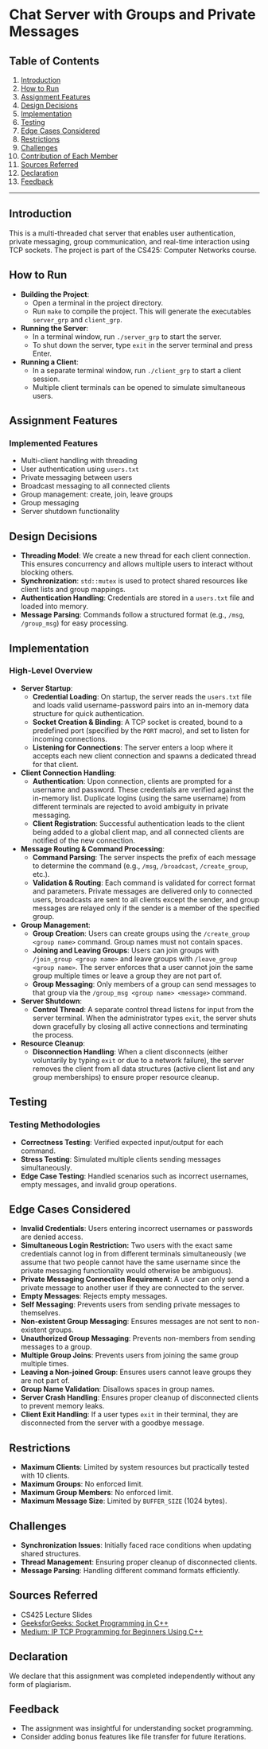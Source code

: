 # Chat Server with Groups and Private Messages

## Table of Contents

1. [Introduction](#introduction)
2. [How to Run](#how-to-run)
3. [Assignment Features](#assignment-features)
4. [Design Decisions](#design-decisions)
5. [Implementation](#implementation)
6. [Testing](#testing)
7. [Edge Cases Considered](#edge-cases-considered)
8. [Restrictions](#restrictions)
9. [Challenges](#challenges)
10. [Contribution of Each Member](#contribution-of-each-member)
11. [Sources Referred](#sources-referred)
12. [Declaration](#declaration)
13. [Feedback](#feedback)

---

## Introduction

This is a multi-threaded chat server that enables user authentication, private messaging, group communication, and real-time interaction using TCP sockets. The project is part of the CS425: Computer Networks course.

## How to Run

- **Building the Project**:
  - Open a terminal in the project directory.
  - Run `make` to compile the project. This will generate the executables `server_grp` and `client_grp`.
- **Running the Server**:
  - In a terminal window, run `./server_grp` to start the server.
  - To shut down the server, type `exit` in the server terminal and press Enter.
- **Running a Client**:
  - In a separate terminal window, run `./client_grp` to start a client session.
  - Multiple client terminals can be opened to simulate simultaneous users.

## Assignment Features

### Implemented Features

- Multi-client handling with threading
- User authentication using `users.txt`
- Private messaging between users
- Broadcast messaging to all connected clients
- Group management: create, join, leave groups
- Group messaging
- Server shutdown functionality

## Design Decisions

- **Threading Model**: We create a new thread for each client connection. This ensures concurrency and allows multiple users to interact without blocking others.
- **Synchronization**: `std::mutex` is used to protect shared resources like client lists and group mappings.
- **Authentication Handling**: Credentials are stored in a `users.txt` file and loaded into memory.
- **Message Parsing**: Commands follow a structured format (e.g., `/msg`, `/group_msg`) for easy processing.

## Implementation

### High-Level Overview

- **Server Startup**:
  - **Credential Loading**: On startup, the server reads the `users.txt` file and loads valid username-password pairs into an in-memory data structure for quick authentication.
  - **Socket Creation & Binding**: A TCP socket is created, bound to a predefined port (specified by the `PORT` macro), and set to listen for incoming connections.
  - **Listening for Connections**: The server enters a loop where it accepts each new client connection and spawns a dedicated thread for that client.
- **Client Connection Handling**:
  - **Authentication**: Upon connection, clients are prompted for a username and password. These credentials are verified against the in-memory list. Duplicate logins (using the same username) from different terminals are rejected to avoid ambiguity in private messaging.
  - **Client Registration**: Successful authentication leads to the client being added to a global client map, and all connected clients are notified of the new connection.
- **Message Routing & Command Processing**:
  - **Command Parsing**: The server inspects the prefix of each message to determine the command (e.g., `/msg`, `/broadcast`, `/create_group`, etc.).
  - **Validation & Routing**: Each command is validated for correct format and parameters. Private messages are delivered only to connected users, broadcasts are sent to all clients except the sender, and group messages are relayed only if the sender is a member of the specified group.
- **Group Management**:
  - **Group Creation**: Users can create groups using the `/create_group <group name>` command. Group names must not contain spaces.
  - **Joining and Leaving Groups**: Users can join groups with `/join_group <group name>` and leave groups with `/leave_group <group name>`. The server enforces that a user cannot join the same group multiple times or leave a group they are not part of.
  - **Group Messaging**: Only members of a group can send messages to that group via the `/group_msg <group name> <message>` command.
- **Server Shutdown**:
  - **Control Thread**: A separate control thread listens for input from the server terminal. When the administrator types `exit`, the server shuts down gracefully by closing all active connections and terminating the process.
- **Resource Cleanup**:
  - **Disconnection Handling**: When a client disconnects (either voluntarily by typing `exit` or due to a network failure), the server removes the client from all data structures (active client list and any group memberships) to ensure proper resource cleanup.

## Testing

### Testing Methodologies

- **Correctness Testing**: Verified expected input/output for each command.
- **Stress Testing**: Simulated multiple clients sending messages simultaneously.
- **Edge Case Testing**: Handled scenarios such as incorrect usernames, empty messages, and invalid group operations.

## Edge Cases Considered

- **Invalid Credentials**: Users entering incorrect usernames or passwords are denied access.
- **Simultaneous Login Restriction:** Two users with the exact same credentials cannot log in from different terminals simultaneously (we assume that two people cannot have the same username since the private messaging functionality would otherwise be ambiguous).
- **Private Messaging Connection Requirement**: A user can only send a private message to another user if they are connected to the server.
- **Empty Messages**: Rejects empty messages.
- **Self Messaging**: Prevents users from sending private messages to themselves.
- **Non-existent Group Messaging**: Ensures messages are not sent to non-existent groups.
- **Unauthorized Group Messaging**: Prevents non-members from sending messages to a group.
- **Multiple Group Joins**: Prevents users from joining the same group multiple times.
- **Leaving a Non-joined Group**: Ensures users cannot leave groups they are not part of.
- **Group Name Validation**: Disallows spaces in group names.
- **Server Crash Handling**: Ensures proper cleanup of disconnected clients to prevent memory leaks.
- **Client Exit Handling**: If a user types `exit` in their terminal, they are disconnected from the server with a goodbye message.

## Restrictions

- **Maximum Clients**: Limited by system resources but practically tested with 10 clients.
- **Maximum Groups**: No enforced limit.
- **Maximum Group Members**: No enforced limit.
- **Maximum Message Size**: Limited by `BUFFER_SIZE` (1024 bytes).

## Challenges

- **Synchronization Issues**: Initially faced race conditions when updating shared structures.
- **Thread Management**: Ensuring proper cleanup of disconnected clients.
- **Message Parsing**: Handling different command formats efficiently.

## Sources Referred

- CS425 Lecture Slides
- [GeeksforGeeks: Socket Programming in C++](https://www.geeksforgeeks.org/socket-programming-in-cpp/)
- [Medium: IP TCP Programming for Beginners Using C++](https://medium.com/@naseefcse/ip-tcp-programming-for-beginners-using-c-5bafb3788001)

## Declaration

We declare that this assignment was completed independently without any form of plagiarism.

## Feedback

- The assignment was insightful for understanding socket programming.
- Consider adding bonus features like file transfer for future iterations.
